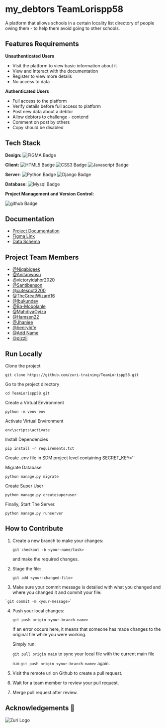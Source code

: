 # my_debtors TeamLorispp58

A platform that allows schools in a certain locality list directory of people owing them - to help them avoid going to other schools.

## Features Requirements

**Unauthenticated Users**

- Visit the platform to view basic information about it
- View and Interact with the documentation
- Register to view more details
- No access to data

**Authenticated Users**

- Full access to the platform
- Verify details before full access to platform
- Post new data about a debtor
- Allow debtors to challenge - contend
- Comment on post by others
- Copy should be disabled

## Tech Stack

**Design:**
<img src="https://img.shields.io/badge/FIGMA-orange?style=for-the-badge&logo=figma&logoColor=white" alt="FIGMA Badge"/>

**Client:**
<img src="https://img.shields.io/badge/HTML5-darkorange?style=for-the-badge&logo=html5&logoColor=white" alt="HTML5 Badge"/>
<img src="https://img.shields.io/badge/CSS3-blue?style=for-the-badge&logo=css3in&logoColor=white" alt="CSS3 Badge"/>
<img src="https://img.shields.io/badge/JAVASCRIPT-grey?style=for-the-badge&logo=javascript&logoColor=white" alt="Javascript Badge"/>

**Server:**
<img src="https://img.shields.io/badge/PYTHON-skyblue?style=for-the-badge&logo=python&logoColor=white" alt="Python Badge"/>
<img src="https://img.shields.io/badge/DJANGO-darkgreen?style=for-the-badge&logo=django&logoColor=white" alt="Django Badge"/>

**Database:**
<img src="https://img.shields.io/badge/MYSQL-blue?style=for-the-badge&logo=mysql&logoColor=white" alt="Mysql Badge"/>

**Project Management and Version Control:**

<img src="https://img.shields.io/badge/GITHUB-black?style=for-the-badge&logo=github&logoColor=white" alt="github Badge"/>

## Documentation

- [Project Documentation](https://docs.google.com/document/d/1_GdAB9qmQZCOtyvn2LBKBQkuh2_1t4vgkf1nh8Ej-I8/edit?usp=sharing)
- [Figma Link](https://www.figma.com/file/8b4Bfra3koQwecQYQg8jMv/My-Debtors-WiFi?node-id=79%3A37&t=SseGuCzteGGu7DYg-1)
- [Data Schema](https://docs.google.com/document/d/1jrnUNzCB5b0qH2yzSGrk7mR_qb9eqgFwDNTodXJRlOc/edit?usp=sharing)

## Project Team Members

- [@Niqabigeek](https://www.github.com/niqabigeek)
- [@Anitanwosu](https://www.github.com/anitanwosu)
- [@victoryidahor2020](https://www.github.com/victoryidahor2020)
- [@Santibenson](https://www.github.com/Santibenson)
- [@cutespot3200](https://www.github.com/cutespot3200)
- [@TheGreatWizard16](https://www.github.com/TheGreatWizard16)
- [@Ibukundev](https://www.github.com/Ibukundev)
- [@Ba-Mobolanle](https://www.github.com/Ba-Mobolanle)
- [@MahdiyaOyiza](https://www.github.com/MahdiyaOyiza)
- [@Hamsen22](https://www.github.com/octokatherine)
- [@Jhaniee](https://www.github.com/Jhaniee)
- [@henryhife](https://www.github.com/henryhife)
- [@Add Name](https://www.github.com/octokatherine)
- [@pizzii](https://www.github.com/pizzii)

## Run Locally

Clone the project

```
git clone https://github.com/zuri-training/TeamLorispp58.git
```

Go to the project directory

```
cd TeamLorispp58.git
```

Create a Virtual Environment

```
python -m venv env
```

Activate Virtual Environment

```
env\scripts\activate
```

Install Dependencies

```
pip install -r requirements.txt
```


Create .env file in SDM project level containing SECRET_KEY='' 


Migrate Database 

```
python manage.py migrate
```
Create Super User 
```
python manage.py createsuperuser
```
Finally, Start The Server.
```
python manage.py runserver
```

## How to Contribute
  1. Create a new branch to make your changes:<br/>
  
     `git checkout -b <your-name/task>`<br/> 
     
      and make the required changes.<br/>
  
  2. Stage the file: <br/>
  
     `git add <your-changed-file>`<br/>
  
  3. Make sure your commit message is detailed with what you changed and where you changed it and commit your file: <br/>
  
    `git commit -m <your-message>`
    
  4. Push your local changes: <br/>
  
     `git push origin <your-branch-name>` <br/>
  
     If an error occurs here, it means that someone has made changes to the original file while you were working. <br/>
    
     Simply run:<br/>
     
     `git pull origin main`  to sync your local file with the current main file<br/>
     
     run `git push origin <your-branch-name>` again.
    
  5. Visit the remote url on Github to create a pull request.
  
  6. Wait for a team member to review your pull request.
  
  7. Merge pull request after review.


## Acknowledgements 🚀 

<p>
  <img src="https://res.cloudinary.com/zuri-team/image/upload/zuriboard/tenant-logo/wmqxdxt4skv05wsvc21o.png"
       alt="Zuri Logo"
  >
</p>
